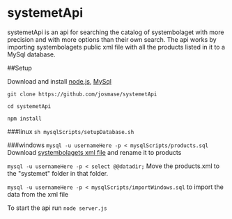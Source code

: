 # systemetApi
systemetApi is an api for searching the catalog of systembolaget with more precision and with more options than their own search. 
The api works by importing systembolagets public xml file with all the products listed in it to a MySql database.

##Setup

Download and install [node.js](https://nodejs.org/en/ "Node.js homepage"), [MySql](https://www.mysql.com/ "MySql homepage")

`git clone https://github.com/josmase/systemetApi`

`cd systemetApi`

`npm install`

###linux
`sh mysqlScripts/setupDatabase.sh`

###windows
`mysql -u usernameHere -p < mysqlScripts/products.sql`
Download [systembolagets xml file](http://www.systembolaget.se/api/assortment/products/xml) and rename it to products

`mysql -u usernameHere -p < select @@datadir;`
Move the products.xml to the "systemet" folder in that folder.

`mysql -u usernameHere -p < mysqlScripts/importWindows.sql` to import the data from the xml file

To start the api run `node server.js`

